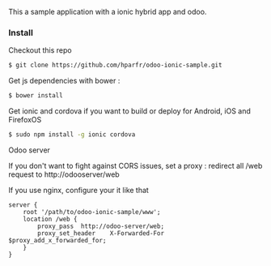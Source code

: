 This a sample application with a ionic hybrid app and odoo.


### Install

Checkout this repo
```bash
$ git clone https://github.com/hparfr/odoo-ionic-sample.git 
```


Get js dependencies with bower : 
```bash
$ bower install
```

Get ionic and cordova if you want to build or deploy for Android, iOS and FirefoxOS
```bash
$ sudo npm install -g ionic cordova
```


Odoo server

If you don't want to fight against CORS issues, set a proxy : 
redirect all /web request to http://odooserver/web

If you use nginx, configure your it like that 

```nginx
server {
	root '/path/to/odoo-ionic-sample/www';
	location /web {
		proxy_pass	http://odoo-server/web;
		proxy_set_header	X-Forwarded-For $proxy_add_x_forwarded_for;
	}
}

```
